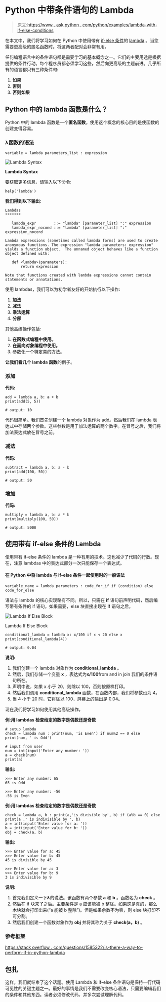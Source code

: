 # Python 中带条件语句的 Lambda

> 原文:[https://www . ask python . com/python/examples/lambda-with-if-else-conditions](https://www.askpython.com/python/examples/lambda-with-if-else-conditions)

在本文中，我们将学习如何在 Python 中使用带有 [if-else 条件](https://www.askpython.com/course/python-course-if-else-statement)的 [lambda](https://www.askpython.com/python/python-lambda-anonymous-function) 。当您需要更高级的匿名函数时，将这两者配对会非常有用。

任何编程语言中的条件语句都是需要学习的基本概念之一。它们的主要用途是根据提供的条件行动。每个程序员都必须学习这些，然后向更高级的主题前进。几乎所有的语言都只有三种条件句:

1.  **如果**
2.  **否则**
3.  **否则如果**

## **Python 中的 lambda 函数是什么？**

Python 中的 lambda 函数是一个**匿名函数**。使用这个概念的核心目的是使函数的创建变得容易。

### λ函数的语法

```
variable = lambda parameters_list : expression

```

![Lambda Syntax](../Images/c8fc4a4b233921d1b1717d639e54be7e.png)

**Lambda Syntax**

要获取更多信息，请输入以下命令:

```
help('lambda')

```

**我们得到以下输出:**

```
Lambdas
*******

   lambda_expr        ::= "lambda" [parameter_list] ":" expression
   lambda_expr_nocond ::= "lambda" [parameter_list] ":" expression_nocond

Lambda expressions (sometimes called lambda forms) are used to create
anonymous functions. The expression "lambda parameters: expression"
yields a function object.  The unnamed object behaves like a function
object defined with:

   def <lambda>(parameters):
       return expression

Note that functions created with lambda expressions cannot contain
statements or annotations.

```

使用 lambdas，我们可以为初学者友好的开始执行以下操作:

1.  **加法**
2.  **减法**
3.  **乘法运算**
4.  **分部**

其他高级操作包括:

1.  **在函数式编程中使用。**
2.  **在面向对象编程中使用。**
3.  参数化一个特定类的方法。

**让我们看几个 lambda 函数**的例子。

### 添加

**代码:**

```
add = lambda a, b: a + b
print(add(5, 5))

# output: 10

```

代码很简单。我们首先创建一个 lambda 对象作为 add。然后我们在 lambda 表达式中存储两个参数。这些参数是用于加法运算的两个数字。在冒号之后，我们将加法表达式放在冒号之前。

### 减法

**代码:**

```
subtract = lambda a, b: a - b
print(add(100, 50))

# output: 50

```

### 增加

**代码:**

```
multiply = lambda a, b: a * b
print(multiply(100, 50))

# output: 5000

```

## 使用带有 if-else 条件的 Lambda

使用带有 if-else 条件的 lambda 是一种有用的技术。这也减少了代码的行数。现在，注意 lambdas 中的表达式部分一次只能保存一个表达式。

#### 在 Python 中将 lambda 与 if-else 条件一起使用时的一般语法

```
variable_name = lambda parameters : code_for_if if (condition) else code_for_else

```

语法与 lambda 的核心实现略有不同。所以，只需在 **if** 语句前声明代码，然后编写带有条件的 if 语句。如果需要，else 块直接出现在 If 语句之后。

![Lambda If Else Block](../Images/a69a5be53266367d7e282d1683573ad0.png)

Lambda If Else Block

```
conditional_lambda = lambda x: x/100 if x < 20 else x
print(conditional_lambda(4))

# output: 0.04

```

**说明:**

1.  我们创建一个 lambda 对象作为 **conditional_lambda** 。
2.  然后，我们存储一个变量 **x** ，表达式为**x/100**from and in join 我们的条件语句所在。
3.  声明中说，如果 x 小于 20，则除以 100，否则按原样打印。
4.  然后我们调用 **conditional_lambda** 函数，在函数内部，我们将参数设为 4。
5.  当 4 小于 20 时，它将除以 100，屏幕上的输出是 0.04。

现在我们将学习如何使用其他高级操作。

**例:**用 lambdas 检查给定的数字是**偶数还是奇数**

```
# setup lambda 
check = lambda num : print(num, 'is Even') if num%2 == 0 else print(num, ' is Odd')

# input from user
num = int(input('Enter any number: '))
a = check(num)
print(a)

```

**输出:**

```
>>> Enter any number: 65
65 is Odd 

```

```
>>> Enter any number: -56
-56 is Even

```

**例:**用 lambdas 检查给定的数字是**偶数还是奇数**

```
check = lambda a, b : print(a,'is divisible by', b) if (a%b == 0) else print(a ,' is indivisible by ', b)
a = int(input('Enter value for a: '))
b = int(input('Enter value for b: '))
obj = check(a, b)

```

**输出:**

```
>>> Enter value for a: 45
>>> Enter value for b: 45
45 is divisible by 45

```

```
>>> Enter value for a: 3
>>> Enter value for b: 9
3 is indivisible by 9

```

**说明:**

1.  首先我们定义一下**λ**的说法。该函数有两个参数 **a** 和 **b** 。函数名为 **check** 。
2.  然后在 if 块来了之后。主要条件是 a 应该能被 b 整除。如果这是真的，那么木块就会打印出来(“a 能被 b 整除”)。但是如果余数不为零，则 else 块打印不可分割。
3.  然后我们创建一个函数对象作为 **obj** 并将其称为关于 **check(a，b)** 。

### **参考框架**

[https://stack overflow . com/questions/1585322/is-there-a-way-to-perform-if-in-python-lambda](https://stackoverflow.com/questions/1585322/is-there-a-way-to-perform-if-in-pythons-lambda)

## 包扎

这样，我们就结束了这个话题。使用 Lambda 和 if-else 条件语句是保持一行代码可见性的关键主题之一。最好的事情是我们不需要改变核心语法，只需要编辑我们的条件和其他东西。读者必须修改代码，并多次尝试理解代码。